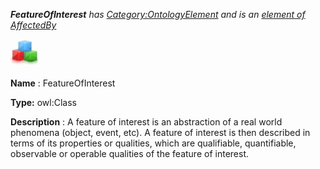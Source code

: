 ___FeatureOfInterest__ 
 has
 [Category:OntologyElement](../../Category/OntologyElement "Category:OntologyElement") 
 and is an
 [element of](../../Property/ElementOf "Property:ElementOf") 
[AffectedBy](../../Submissions/AffectedBy "Submissions:AffectedBy")_




  





[![Class](../images/thumb/2/27/Class.gif/45px-Class.gif)](../../Image/Class.gif "Class")


__Name__ 
 : FeatureOfInterest
 



__Type:__ 
 owl:Class
 



__Description__ 
 : A feature of interest is an abstraction of a real world phenomena (object, event, etc). A feature of interest is then described in terms of its properties or qualities, which are qualifiable, quantifiable, observable or operable qualities of the feature of interest.